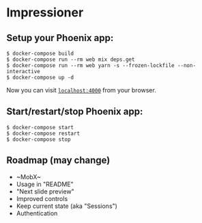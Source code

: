 # Impressioner

## Setup your Phoenix app:

    $ docker-compose build
    $ docker-compose run --rm web mix deps.get
    $ docker-compose run --rm web yarn -s --frozen-lockfile --non-interactive
    $ docker-compose up -d

Now you can visit [`localhost:4000`](http://localhost:4000) from your browser.

## Start/restart/stop Phoenix app:

    $ docker-compose start
    $ docker-compose restart
    $ docker-compose stop

## Roadmap (may change)

- ~MobX~
- Usage in "README"
- "Next slide preview"
- Improved controls
- Keep current state (aka "Sessions")
- Authentication
